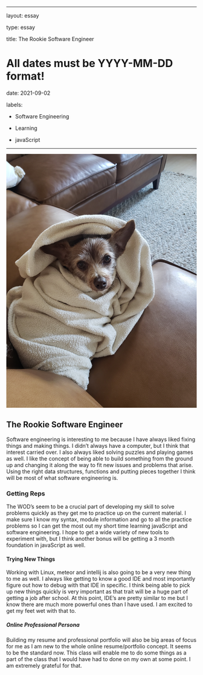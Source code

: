 ﻿---

layout: essay

type: essay

title: The Rookie Software Engineer

# All dates must be YYYY-MM-DD format!

date: 2021-09-02

labels:

  - Software Engineering

  - Learning

  - javaScript

---

<img class="ui tiny left circular floated image" src="../img/dog.jpg">

## The Rookie Software Engineer

Software engineering is interesting to me because I have always liked fixing things and making things. I didn’t always have a computer, but I think that interest carried over. I also always liked solving puzzles and playing games as well. I like the concept of being able to build something from the ground up and changing it along the way to fit new issues and problems that arise. Using the right data structures, functions and putting pieces together I think will be most of what software engineering is. 

### Getting Reps

The WOD’s seem to be a crucial part of developing my skill to solve problems quickly as they get me to practice up on the current material. I make sure I know my syntax, module information and go to all the practice problems so I can get the most out my short time learning javaScript and software engineering.  I hope to get a wide variety of new tools to experiment with, but I think another bonus will be getting a 3 month foundation in javaScript as well. 

#### Trying New Things

Working with Linux, meteor and intellij is also going to be a very new thing to me as well. I always like getting to know a good IDE and most importantly figure out how to debug with that IDE in specific. I think being able to pick up new things quickly is very important as that trait will be a huge part of getting a job after school. At this point, IDE’s are pretty similar to me but I know there are much more powerful ones than I have used. I am excited to get my feet wet with that to.

##### Online Professional Persona

Building my resume and professional portfolio will also be big areas of focus for me as I am new to the whole online resume/portfolio concept. It seems to be the standard now. This class will enable me to do some things as a part of the class that I would have had to done on my own at some point. I am extremely grateful for that.
